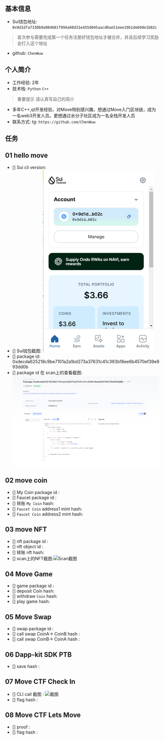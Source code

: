 ## 基本信息
- Sui钱包地址: `0x9d1dfa7330b9a084601f994a60d31e455d045aacd0ae51eee19b1de69de1b02c`
> 首次参与需要完成第一个任务注册好钱包地址才被合并，并且后续学习奖励会打入这个地址
- github: `ChenWuw`

## 个人简介
- 工作经验: 2年
- 技术栈: `Python` `C++`
> 重要提示 请认真写自己的简介
- 多年C++,qt开发经验，对Move特别感兴趣，想通过Move入门区块链，成为一名web3开发人员。更想通过水分子社区成为一名全栈开发人员
- 联系方式: tg: `https://github.com/ChenWuw` 

## 任务

##   01 hello move  
- [] Sui cli version:
- [] Sui钱包截图: ![Sui钱包截图](./code/images/1740585624118.jpg)
- [] package id: 0xdecda625218c9be7101a2a1bd273a37631c41c393b18ee6b4570ef39e993dd0b
- [] package id 在 scan上的查看截图:![Scan截图](./code/images/scan.jpg)

##   02 move coin
- [] My Coin package id : 
- [] Faucet package id : 
- [] 转账 `My Coin` hash:
- [] `Faucet Coin` address1 mint hash:
- [] `Faucet Coin` address2 mint hash:

##   03 move NFT
- [] nft package id :
- [] nft object id : 
- [] 转账 nft  hash:
- [] scan上的NFT截图:![Scan截图](./images/你的图片地址)

##   04 Move Game
- [] game package id :
- [] deposit Coin hash:
- [] withdraw `Coin` hash:
- [] play game hash:

##   05 Move Swap
- [] swap package id :
- [] call swap CoinA-> CoinB  hash :
- [] call swap CoinB-> CoinA  hash :

##   06 Dapp-kit SDK PTB
- [] save hash :

##   07 Move CTF Check In
- [] CLI call 截图 : ![截图](./images/你的图片地址)
- [] flag hash :

##   08 Move CTF Lets Move
- [] proof : 
- [] flag hash :


